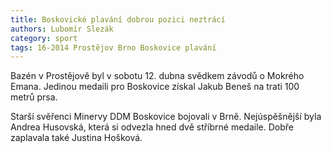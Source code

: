 ```yaml
---
title: Boskovické plavání dobrou pozici neztrácí
authors: Lubomír Slezák
category: sport
tags: 16-2014 Prostějov Brno Boskovice plavání
---
```

Bazén v Prostějově byl v sobotu 12. dubna svědkem závodů o Mokrého Emana. Jedinou medaili pro Boskovice získal Jakub Beneš na trati 100 metrů prsa. 

Starší svěřenci Minervy DDM Boskovice bojovali v Brně. Nejúspěšnější byla Andrea Husovská, která si odvezla hned dvě stříbrné medaile. Dobře zaplavala také Justina Hošková. 

